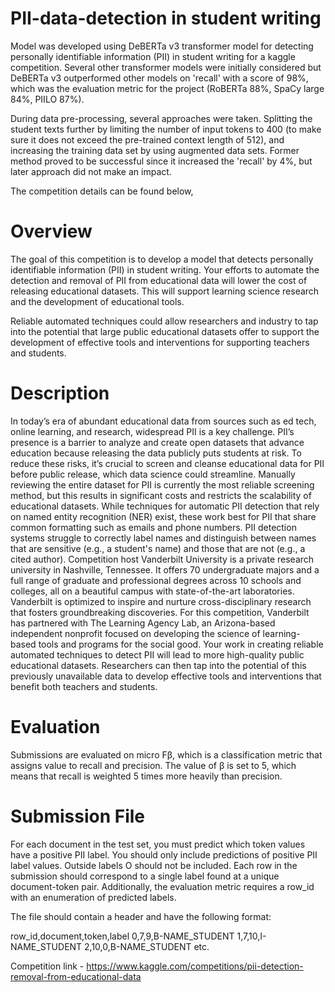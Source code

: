# PII-data-detection in student writing
Model was developed using DeBERTa v3 transformer model for detecting personally identifiable information (PII) in student writing for a kaggle competition. Several other transformer models were initially considered but DeBERTa v3 outperformed other models on 'recall' with a score of 98%, which was the evaluation metric for the project (RoBERTa 88%, SpaCy large 84%, PIILO 87%). 

During data pre-processing, several approaches were taken. Splitting the student texts further by limiting the number of input tokens to 400 (to make sure it does not exceed the pre-trained context length of 512), and increasing the training data set by using augmented data sets. Former method proved to be successful since it increased the 'recall' by 4%, but later approach did not make an impact. 

The competition details can be found below,

# Overview
The goal of this competition is to develop a model that detects personally identifiable information (PII) in student writing. Your efforts to automate the detection and removal of PII from educational data will lower the cost of releasing educational datasets. This will support learning science research and the development of educational tools.

Reliable automated techniques could allow researchers and industry to tap into the potential that large public educational datasets offer to support the development of effective tools and interventions for supporting teachers and students.

# Description
In today’s era of abundant educational data from sources such as ed tech, online learning, and research, widespread PII is a key challenge. PII’s presence is a barrier to analyze and create open datasets that advance education because releasing the data publicly puts students at risk. To reduce these risks, it’s crucial to screen and cleanse educational data for PII before public release, which data science could streamline.
Manually reviewing the entire dataset for PII is currently the most reliable screening method, but this results in significant costs and restricts the scalability of educational datasets. While techniques for automatic PII detection that rely on named entity recognition (NER) exist, these work best for PII that share common formatting such as emails and phone numbers. PII detection systems struggle to correctly label names and distinguish between names that are sensitive (e.g., a student's name) and those that are not (e.g., a cited author).
Competition host Vanderbilt University is a private research university in Nashville, Tennessee. It offers 70 undergraduate majors and a full range of graduate and professional degrees across 10 schools and colleges, all on a beautiful campus with state-of-the-art laboratories. Vanderbilt is optimized to inspire and nurture cross-disciplinary research that fosters groundbreaking discoveries.
For this competition, Vanderbilt has partnered with The Learning Agency Lab, an Arizona-based independent nonprofit focused on developing the science of learning-based tools and programs for the social good.
Your work in creating reliable automated techniques to detect PII will lead to more high-quality public educational datasets. Researchers can then tap into the potential of this previously unavailable data to develop effective tools and interventions that benefit both teachers and students.

# Evaluation
Submissions are evaluated on micro Fβ, which is a classification metric that assigns value to recall and precision. The value of β is set to 5, which means that recall is weighted 5 times more heavily than precision.

# Submission File
For each document in the test set, you must predict which token values have a positive PII label. You should only include predictions of positive PII label values. Outside labels O should not be included. Each row in the submission should correspond to a single label found at a unique document-token pair. Additionally, the evaluation metric requires a row_id with an enumeration of predicted labels.

The file should contain a header and have the following format:

row_id,document,token,label
0,7,9,B-NAME_STUDENT
1,7,10,I-NAME_STUDENT
2,10,0,B-NAME_STUDENT
etc.

Competition link - https://www.kaggle.com/competitions/pii-detection-removal-from-educational-data

